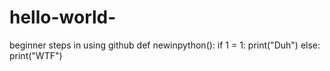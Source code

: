 # hello-world-
beginner steps in using github
def newinpython():
  if 1 = 1:
    print("Duh")
   else:
    print("WTF")
